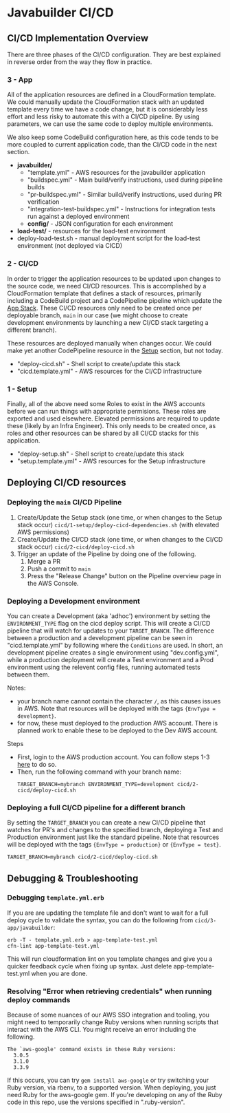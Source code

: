 # Javabuilder CI/CD
## CI/CD Implementation Overview

There are three phases of the CI/CD configuration. They are best explained in reverse order from the way they flow in practice.

### 3 - App

All of the application resources are defined in a CloudFormation template. We could manually update the CloudFormation stack with an updated template every time we have a code change, but it is considerably less effort and less risky to automate this with a CI/CD pipeline. By using parameters, we can use the same code to deploy multiple environments.

We also keep some CodeBuild configuration here, as this code tends to be more coupled to current application code, than the CI/CD code in the next section.

* **javabuilder/**
  * "template.yml" - AWS resources for the javabuilder application
  * "buildspec.yml" - Main build/verify instructions, used during pipeline builds
  * "pr-buildspec.yml" - Similar build/verify instructions, used during PR verification
  * "integration-test-buildspec.yml" - Instructions for integration tests run against a deployed environment
  * **config/** - JSON configuration for each environment
* **load-test/** - resources for the load-test environment
* deploy-load-test.sh - manual deployment script for the load-test environment (not deployed via CICD)

### 2 - CI/CD

In order to trigger the application resources to be updated upon changes to the source code, we need CI/CD resources. This is accomplished by a CloudFormation template that defines a stack of resources, primarily including a CodeBuild project and a CodePipeline pipeline which update the [App Stack](#3---app). These CI/CD resources only need to be created once per deployable branch, `main` in our case (we might choose to create development environments by launching a new CI/CD stack targeting a different branch).

These resources are deployed manually when changes occur. We could make yet another CodePipeline resource in the [Setup](#1---setup) section, but not today.

* "deploy-cicd.sh" - Shell script to create/update this stack
* "cicd.template.yml" - AWS resources for the CI/CD infrastructure

### 1 - Setup

Finally, all of the above need some Roles to exist in the AWS accounts before we can run things with appropriate permisions. These roles are exported and used elsewhere. Elevated permissions are required to update these (likely by an Infra Engineer). This only needs to be created once, as roles and other resources can be shared by all CI/CD stacks for this application.

* "deploy-setup.sh" - Shell script to create/update this stack
* "setup.template.yml" - AWS resources for the Setup infrastructure

## Deploying CI/CD resources

### Deploying the `main` CI/CD Pipeline

1. Create/Update the Setup stack (one time, or when changes to the Setup stack occur)
   `cicd/1-setup/deploy-cicd-dependencies.sh` (with elevated AWS permissions)
2. Create/Update the CI/CD stack (one time, or when changes to the CI/CD stack occur)
   `cicd/2-cicd/deploy-cicd.sh`
3. Trigger an update of the Pipeline by doing one of the following.
   1. Merge a PR
   2. Push a commit to `main`
   3. Press the "Release Change" button on the Pipeline overview page in the AWS Console.

### Deploying a Development environment

You can create a Development (aka 'adhoc') environment by setting the `ENVIRONMENT_TYPE` flag on the cicd deploy script. This will create a CI/CD pipeline that will watch for updates to your `TARGET_BRANCH`. The difference between a production and a development pipeline can be seen in "cicd.template.yml" by following where the `Conditions` are used. In short, an development pipeline creates a single environment using "dev.config.yml", while a production deployment will create a Test environment and a Prod environment using the relevent config files, running automated tests between them.

Notes:

* your branch name cannot contain the character `/`, as this causes issues in AWS. Note that resources will be deployed with the tags `{EnvType = development}`.
* for now, these must deployed to the production AWS account. There is planned work to enable these to be deployed to the Dev AWS account.

Steps

- First, login to the AWS production account. You can follow steps 1-3 [here](https://docs.google.com/document/d/1mMQK6HhniLsz9lynzhUcm7Tcw_2WVLBxADe0WzqL6rM/edit#bookmark=id.wtrskofu4rb9) to do so.
- Then, run the following command with your branch name:
   ```
   TARGET_BRANCH=mybranch ENVIRONMENT_TYPE=development cicd/2-cicd/deploy-cicd.sh
   ```

### Deploying a full CI/CD pipeline for a different branch

By setting the `TARGET_BRANCH` you can create a new CI/CD pipeline that watches for PR's and changes to the specified branch, deploying a Test and Production environment just like the standard pipeline. Note that resources will be deployed with the tags `{EnvType = production}` or `{EnvType = test}`.

```
TARGET_BRANCH=mybranch cicd/2-cicd/deploy-cicd.sh
```

## Debugging & Troubleshooting

### Debugging `template.yml.erb`

If you are are updating the template file and don't want to wait for a full deploy cycle to validate the syntax, you can do the following from `cicd/3-app/javabuilder`:

```
erb -T - template.yml.erb > app-template-test.yml
cfn-lint app-template-test.yml
```

This will run cloudformation lint on you template changes and give you a quicker feedback cycle when fixing up syntax.
Just delete app-template-test.yml when you are done.

### Resolving "Error when retrieving credentials" when running deploy commands

Because of some nuances of our AWS SSO integration and tooling, you might need to temporarily change Ruby versions when running scripts that interact with the AWS CLI. You might receive an error including the following.

```
The `aws-google' command exists in these Ruby versions:
  3.0.5
  3.1.0
  3.3.9
```

If this occurs, you can try `gem install aws-google` or try switching your Ruby version, via rbenv, to a supported version. When deploying, you just need Ruby for the aws-google gem. If you're developing on any of the Ruby code in this repo, use the versions specified in ".ruby-version".
